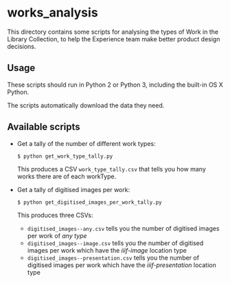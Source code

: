 # works_analysis

This directory contains some scripts for analysing the types of Work in the Library Collection, to help the Experience team make better product design decisions.

## Usage

These scripts should run in Python 2 or Python 3, including the built-in OS X Python.

The scripts automatically download the data they need.

## Available scripts

*   Get a tally of the number of different work types:

    ```console
    $ python get_work_type_tally.py
    ```

    This produces a CSV `work_type_tally.csv` that tells you how many works there are of each workType.

*   Get a tally of digitised images per work:

    ```console
    $ python get_digitised_images_per_work_tally.py
    ```

    This produces three CSVs:

    -   `digitised_images--any.csv` tells you the number of digitised images per work of *any type*
    -   `digitised_images--image.csv` tells you the number of digitised images per work which have the *iiif-image* location type
    -   `digitised_images--presentation.csv` tells you the number of digitised images per work which have the *iiif-presentation* location type
